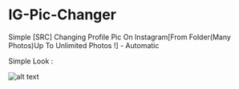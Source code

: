 # IG-Pic-Changer
Simple [SRC] Changing Profile Pic On Instagram[From Folder(Many Photos)Up To Unlimited Photos !] - Automatic

Simple Look : 

![alt text](https://github.com/Sql-Tools/Explore-Comment/blob/main/SimplePreview2.PNG)
